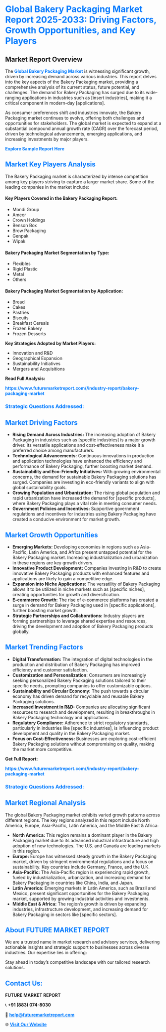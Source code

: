 <h1 style="color: #007BFF;">Global Bakery Packaging Market Report 2025-2033: Driving Factors, Growth Opportunities, and Key Players</h1>

<section id="overview">
<h2>Market Report Overview</h2>
<p>The <a href="https://www.futuremarketreport.com//industry-report/bakery-packaging-market" style="color: #007BFF; text-decoration: none;"><strong>Global Bakery Packaging Market</strong></a> is witnessing significant growth, driven by increasing demand across various industries. This report delves into the key aspects of the Bakery Packaging market, providing a comprehensive analysis of its current status, future potential, and challenges. The demand for Bakery Packaging has surged due to its wide-ranging applications in industries such as [insert industries], making it a critical component in modern-day [applications].</p>
<p>As consumer preferences shift and industries innovate, the Bakery Packaging market continues to evolve, offering both challenges and opportunities for stakeholders. The global market is expected to expand at a substantial compound annual growth rate (CAGR) over the forecast period, driven by technological advancements, emerging applications, and increasing investments by major players.</p>
</section>

<section id="overview">
<p><a href="https://www.futuremarketreport.com//request-sample/reportId=63984" style="color: #007BFF; text-decoration: none;"><strong>Explore Sample Report Here</strong></a></p>
</section>

<section id="key-players">
<h2 style="color: #007BFF;">Market Key Players Analysis</h2>
<p>The Bakery Packaging market is characterized by intense competition among key players striving to capture a larger market share. Some of the leading companies in the market include:</p>
<h4>Key Players Covered in the Bakery Packaging Report:</h4>
<ul><li>Mondi Group</li><li>Amcor</li><li>Crown Holdings</li><li>Benson Box</li><li>Brow Packaging</li><li>Genpak</li><li>Wipak</li></ul>
<h4>Bakery Packaging Market Segmentation by Type:</h4>
<ul><li>Flexibles</li><li>Rigid Plastic</li><li>Metal</li><li>Others</li></ul>

<h4>Bakery Packaging Market Segmentation by Application:</h4>
<ul><li>Bread</li><li>Cakes</li><li>Pastries</li><li>Biscuits</li><li>Breakfast Cereals</li><li>Frozen Bakery</li><li>Frozen Desserts</li></ul>
<p><strong>Key Strategies Adopted by Market Players:</strong></p>
<ul>
<li>Innovation and R&D</li>
<li>Geographical Expansion</li>
<li>Sustainability Initiatives</li>
<li>Mergers and Acquisitions</li>
</ul>
</section>

<section>
<p><strong>Read Full Analysis: </strong></p><a href="https://www.futuremarketreport.com//industry-report/bakery-packaging-market" style="color: #007BFF; text-decoration: none;"><strong>https://www.futuremarketreport.com//industry-report/bakery-packaging-market</strong></a>
<h3 style="color: #007BFF;">Strategic Questions Addressed:</h3>
</section>

<section id="driving-factors">
<h2 style="color: #007BFF;">Market Driving Factors</h2>
<ul>
<li><strong>Rising Demand Across Industries:</strong> The increasing adoption of Bakery Packaging in industries such as [specific industries] is a major growth driver. Its versatile applications and cost-effectiveness make it a preferred choice among manufacturers.</li>
<li><strong>Technological Advancements:</strong> Continuous innovations in production and application technologies have enhanced the efficiency and performance of Bakery Packaging, further boosting market demand.</li>
<li><strong>Sustainability and Eco-Friendly Initiatives:</strong> With growing environmental concerns, the demand for sustainable Bakery Packaging solutions has surged. Companies are investing in eco-friendly variants to align with global sustainability goals.</li>
<li><strong>Growing Population and Urbanization:</strong> The rising global population and rapid urbanization have increased the demand for [specific products], where Bakery Packaging plays a vital role in meeting consumer needs.</li>
<li><strong>Government Policies and Incentives:</strong> Supportive government regulations and incentives for industries using Bakery Packaging have created a conducive environment for market growth.</li>
</ul>
</section>

<section id="growth-opportunities">
<h2 style="color: #007BFF;">Market Growth Opportunities</h2>
<ul>
<li><strong>Emerging Markets:</strong> Developing economies in regions such as Asia-Pacific, Latin America, and Africa present untapped potential for the Bakery Packaging market. Increasing industrialization and urbanization in these regions are key growth drivers.</li>
<li><strong>Innovative Product Development:</strong> Companies investing in R&D to create innovative Bakery Packaging products with enhanced features and applications are likely to gain a competitive edge.</li>
<li><strong>Expansion into Niche Applications:</strong> The versatility of Bakery Packaging allows it to be utilized in niche markets such as [specific niches], creating opportunities for growth and diversification.</li>
<li><strong>E-commerce Growth:</strong> The rise of e-commerce platforms has created a surge in demand for Bakery Packaging used in [specific applications], further boosting market growth.</li>
<li><strong>Strategic Partnerships and Collaborations:</strong> Industry players are forming partnerships to leverage shared expertise and resources, driving the development and adoption of Bakery Packaging products globally.</li>
</ul>
</section>

<section id="trending-factors">
<h2 style="color: #007BFF;">Market Trending Factors</h2>
<ul>
<li><strong>Digital Transformation:</strong> The integration of digital technologies in the production and distribution of Bakery Packaging has improved efficiency and customer satisfaction.</li>
<li><strong>Customization and Personalization:</strong> Consumers are increasingly seeking personalized Bakery Packaging solutions tailored to their specific needs, prompting companies to offer customizable options.</li>
<li><strong>Sustainability and Circular Economy:</strong> The push towards a circular economy has driven demand for recyclable and reusable Bakery Packaging solutions.</li>
<li><strong>Increased Investment in R&D:</strong> Companies are allocating significant resources to research and development, resulting in breakthroughs in Bakery Packaging technology and applications.</li>
<li><strong>Regulatory Compliance:</strong> Adherence to strict regulatory standards, particularly in industries like [specific industries], is influencing product development and quality in the Bakery Packaging market.</li>
<li><strong>Focus on Cost-Effectiveness:</strong> Businesses are exploring cost-efficient Bakery Packaging solutions without compromising on quality, making the market more competitive.</li>
</ul>
</section>

<section>
<p><strong>Get Full Report: </strong></p><a href="https://www.futuremarketreport.com//industry-report/bakery-packaging-market" style="color: #007BFF; text-decoration: none;"><strong>https://www.futuremarketreport.com//industry-report/bakery-packaging-market</strong></a>
<h3 style="color: #007BFF;">Strategic Questions Addressed:</h3>
</section>


<section id="regional-analysis">
<h2 style="color: #007BFF;">Market Regional Analysis</h2>
<p>The global Bakery Packaging market exhibits varied growth patterns across different regions. The key regions analyzed in this report include North America, Europe, Asia-Pacific, Latin America, and the Middle East & Africa:</p>
<ul>
<li><strong>North America:</strong> This region remains a dominant player in the Bakery Packaging market due to its advanced industrial infrastructure and high adoption of new technologies. The U.S. and Canada are leading markets in this region.</li>
<li><strong>Europe:</strong> Europe has witnessed steady growth in the Bakery Packaging market, driven by stringent environmental regulations and a focus on sustainability. Key countries include Germany, France, and the U.K.</li>
<li><strong>Asia-Pacific:</strong> The Asia-Pacific region is experiencing rapid growth, fueled by industrialization, urbanization, and increasing demand for Bakery Packaging in countries like China, India, and Japan.</li>
<li><strong>Latin America:</strong> Emerging markets in Latin America, such as Brazil and Mexico, present significant opportunities for the Bakery Packaging market, supported by growing industrial activities and investments.</li>
<li><strong>Middle East & Africa:</strong> The region’s growth is driven by expanding industries, infrastructure development, and increasing demand for Bakery Packaging in sectors like [specific sectors].</li>
</ul>
</section>

<footer>
<h2 style="color: #007BFF;">About FUTURE MARKET REPORT</h2>
<p>We are a trusted name in market research and advisory services, delivering actionable insights and strategic support to businesses across diverse industries. Our expertise lies in offering:</p>

<p>Stay ahead in today’s competitive landscape with our tailored research solutions.</p>

<h2 style="color: #007BFF;">Contact Us:</h2>
<p><strong>FUTURE MARKET REPORT</strong></p>
<p>📞 <strong>+91 (883) 074-8030</strong></p>
<p>📧 <strong><a href="mailto:help@futuremarketreport.com" style="color: #007BFF;">help@futuremarketreport.com</a></strong></p>
<p>🌐 <strong><a href="https://www.futuremarketreport.com/" style="color: #007BFF;">Visit Our Website</a></strong></p>
</footer>